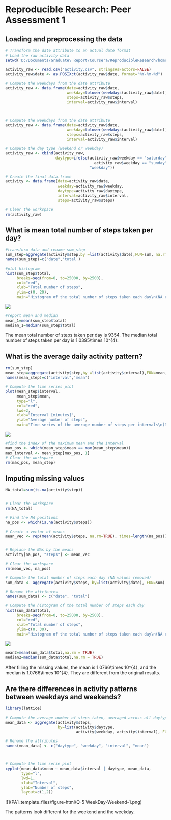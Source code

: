# Reproducible Research: Peer Assessment 1


## Loading and preprocessing the data

```r
# Transform the date attribute to an actual date format
# Load the raw activity data
setwd('D:/Documents/Graduate\ Report/Coursera/ReproducibleResearch/homework1')

activity_raw <- read.csv("activity.csv", stringsAsFactors=FALSE)
activity_raw$date <- as.POSIXct(activity_raw$date, format="%Y-%m-%d")

# Compute the weekdays from the date attribute
activity_raw <- data.frame(date=activity_raw$date, 
                           weekday=tolower(weekdays(activity_raw$date)), 
                           steps=activity_raw$steps, 
                           interval=activity_raw$interval)



# Compute the weekdays from the date attribute
activity_raw <- data.frame(date=activity_raw$date, 
                           weekday=tolower(weekdays(activity_raw$date)), 
                           steps=activity_raw$steps, 
                           interval=activity_raw$interval)

# Compute the day type (weekend or weekday)
activity_raw <- cbind(activity_raw, 
                      daytype=ifelse(activity_raw$weekday == "saturday" | 
                                       activity_raw$weekday == "sunday", "weekend", 
                                     "weekday"))

# Create the final data.frame
activity <- data.frame(date=activity_raw$date, 
                       weekday=activity_raw$weekday, 
                       daytype=activity_raw$daytype, 
                       interval=activity_raw$interval,
                       steps=activity_raw$steps)

# Clear the workspace
rm(activity_raw)
```
## What is mean total number of steps taken per day?

```r
#transform data and rename sum_step
sum_step=aggregate(activity$step,by =list(activity$date),FUN=sum, na.rm=TRUE)
names(sum_step)=c("date",'total')

#plot histogram
hist(sum_step$total, 
     breaks=seq(from=0, to=25000, by=2500),
     col="red", 
     xlab="Total number of steps", 
     ylim=c(0, 20), 
     main="Histogram of the total number of steps taken each day\n(NA removed)")
```

![](PA1_template_files/figure-html/Q1-meanTotalNumStep-1.png) 

```r
#report mean and median
mean_1=mean(sum_step$total)
median_1=median(sum_step$total)
```
The mean total number of steps taken per day is 9354.
The median total number of steps taken per day is 1.0395\times 10^{4}.



## What is the average daily activity pattern?

```r
rm(sum_step)
mean_step=aggregate(activity$step,by =list(activity$interval),FUN=mean, na.rm=TRUE)
names(mean_step)=c("interval",'mean')

# Compute the time series plot
plot(mean_step$interval, 
     mean_step$mean, 
     type="l", 
     col="red", 
     lwd=2, 
     xlab="Interval [minutes]", 
     ylab="Average number of steps", 
     main="Time-series of the average number of steps per intervals\n(NA removed)")
```

![](PA1_template_files/figure-html/Q2-AverageDailyAcPattern-1.png) 

```r
#find the index of the maximum mean and the interval
max_pos <- which(mean_step$mean == max(mean_step$mean))
max_interval <- mean_step[max_pos, 1]
# Clear the workspace
rm(max_pos, mean_step)
```
## Imputing missing values

```r
NA_total=sum(is.na(activity$step))


# Clear the workspace
rm(NA_total)

# Find the NA positions
na_pos <- which(is.na(activity$steps))

# Create a vector of means
mean_vec <- rep(mean(activity$steps, na.rm=TRUE), times=length(na_pos))


# Replace the NAs by the means
activity[na_pos, "steps"] <- mean_vec

# Clear the workspace
rm(mean_vec, na_pos)

# Compute the total number of steps each day (NA values removed)
sum_data <- aggregate(activity$steps, by=list(activity$date), FUN=sum)

# Rename the attributes
names(sum_data) <- c("date", "total")

# Compute the histogram of the total number of steps each day
hist(sum_data$total, 
     breaks=seq(from=0, to=25000, by=2500),
     col="red", 
     xlab="Total number of steps", 
     ylim=c(0, 30), 
     main="Histogram of the total number of steps taken each day\n(NA replaced by mean value)")
```

![](PA1_template_files/figure-html/Q4-MissingValues-1.png) 

```r
mean2=mean(sum_data$total,na.rm = TRUE)
median2=median(sum_data$total,na.rm = TRUE)
```
After filling the missing values, the mean is 1.0766\times 10^{4}, and the median is 1.0766\times 10^{4}. They are different from the original results.

## Are there differences in activity patterns between weekdays and weekends?


```r
library(lattice)

# Compute the average number of steps taken, averaged across all daytype variable
mean_data <- aggregate(activity$steps, 
                       by=list(activity$daytype, 
                               activity$weekday, activity$interval), FUN=mean, na.rm=TRUE)

# Rename the attributes
names(mean_data) <- c("daytype", "weekday", "interval", "mean")



# Compute the time serie plot
xyplot(mean_data$mean ~ mean_data$interval | daytype, mean_data, 
       type="l", 
       lwd=1, 
       xlab="Interval", 
       ylab="Number of steps", 
       layout=c(1,2))
```

![](PA1_template_files/figure-html/Q-5 WeekDay-Weekend-1.png) 

The patterns look different for the weekend and the weekday.
